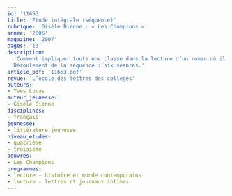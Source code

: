 ```yaml
---
id: '11653'
title: 'Étude intégrale (séquence)'
rubrique: 'Gisèle Bienne : « Les Champions »'
annee: '2006'
magazine: '2007'
pages: '13'
description: 
  'Comment impliquer toute une classe dans la lecture d’un roman où il est question de football ? Pour croiser le regard des uns et des autres sur le sport, il faut un roman qui suscite l’intérêt de tous par un jeu d’équilibre difficile à trouver. Le livre de Gisèle Bienne répond à cette exigence. Il raconte la passion d’un jeune garçon, Boris, pour le football. La découverte du journal intime d’Éléonore va lui révéler combien est fort l’espoir pour sa grande soeur et son grand frère, Vladimir, de voir le rêve devenir réalité : qu’un jour Boris puisse jouer dans une grande équipe. L’histoire est telle, qu’elle autorise le jeu de l’identification : les garçons se retrouvent dans le personnage de Boris, les filles dans celui d’Éléonore.
  Déroulement de la séquence : six séances.'
article_pdf: '11653.pdf'
revue: 'L’école des lettres des collèges'
auteurs:
- Yves Lucas
auteur_jeunesse:
- Gisèle Bienne
disciplines:
- français
jeunesse:
- littérature jeunesse
niveau_etudes:
- quatrième
- troisième
oeuvres:
- Les Champions
programmes:
- lecture - histoire et monde contemporains
- lecture - lettres et journaux intimes
---
```

